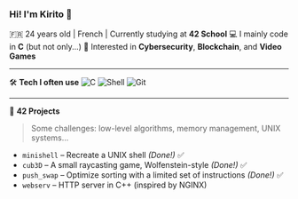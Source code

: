 ### Hi! I'm Kirito 👋

🇫🇷 24 years old | French | Currently studying at **42 School**
💻 I mainly code in **C** (but not only...)
🧠 Interested in **Cybersecurity**, **Blockchain**, and **Video Games**

---

🛠️ **Tech I often use**
![C](https://img.shields.io/badge/C-00599C?style=flat&logo=c&logoColor=white)
![Shell](https://img.shields.io/badge/Shell-121011?style=flat&logo=gnu-bash&logoColor=white)
![Git](https://img.shields.io/badge/Git-F05032?style=flat&logo=git&logoColor=white)

---

🧩 **42 Projects**
> Some challenges: low-level algorithms, memory management, UNIX systems...

- `minishell` – Recreate a UNIX shell *(Done!)* ✅
- `cub3D` – A small raycasting game, Wolfenstein-style *(Done!)* ✅
- `push_swap` – Optimize sorting with a limited set of instructions *(Done!)* ✅
- `webserv` – HTTP server in C++ (inspired by NGINX)
